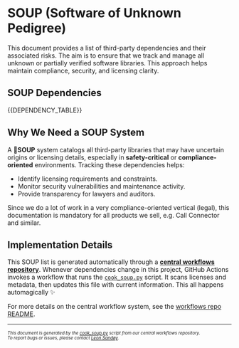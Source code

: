 # SOUP (Software of Unknown Pedigree)

This document provides a list of third-party dependencies and their associated risks. The aim is to ensure that we track and manage all unknown or partially verified software libraries. This approach helps maintain compliance, security, and licensing clarity.

## SOUP Dependencies

{{DEPENDENCY_TABLE}}

## Why We Need a SOUP System

A 🍲**SOUP** system catalogs all third-party libraries that may have uncertain origins or licensing details, especially in **safety-critical** or **compliance-oriented** environments. Tracking these dependencies helps:

- Identify licensing requirements and constraints.
- Monitor security vulnerabilities and maintenance activity.
- Provide transparency for lawyers and auditors.

Since we do a lot of work in a very compliance-oriented vertical (legal), this documentation is mandatory for all products we sell, e.g. Call Connector and similar.

## Implementation Details

This SOUP list is generated automatically through a [**central workflows repository**](https://github.com/ion8/workflows). Whenever dependencies change in this project, GitHub Actions invokes a workflow that runs the [`cook_soup.py`](https://github.com/ion8/workflows/blob/main/.github/scripts/cook_soup.py) script. It scans licenses and metadata, then updates this file with current information. This all happens automagically ✨

For more details on the central workflow system, see the [workflows repo README](https://github.com/ion8/workflows#readme).

---

<sub><sup>_This document is generated by the [cook_soup.py](https://github.com/ion8/workflows/blob/main/.github/scripts/cook_soup.py) script from our central workflows repository._</sup></sub><br>
<sub><sup>_To report bugs or issues, please contact [Leon Sandøy](https://github.com/lemonsaurus)._</sup></sub>
